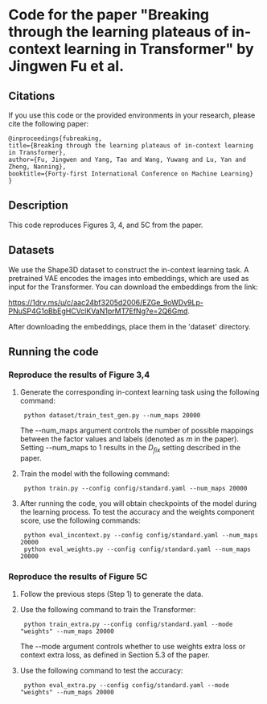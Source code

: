 # Code for the paper "Breaking through the learning plateaus of in-context learning in Transformer" by Jingwen Fu et al.


## Citations

If you use this code or the provided environments in your research, please cite the following paper:

    @inproceedings{fubreaking,
    title={Breaking through the learning plateaus of in-context learning in Transformer},
    author={Fu, Jingwen and Yang, Tao and Wang, Yuwang and Lu, Yan and Zheng, Nanning},
    booktitle={Forty-first International Conference on Machine Learning}
    }

## Description

This code reproduces Figures 3, 4, and 5C from the paper.

## Datasets

We use the Shape3D dataset to construct the in-context learning task. A pretrained VAE encodes the images into embeddings, which are used as input for the Transformer. You can download the embeddings from the link:

https://1drv.ms/u/c/aac24bf3205d2006/EZGe_9oWDv9Lp-PNuSP4G1oBbEgHCVclKVaN1prMT7EfNg?e=2Q6Gmd.

After downloading the embeddings, place them in the 'dataset' directory.

## Running the code

### Reproduce the results of Figure 3,4



1. Generate the corresponding in-context learning task using the following command:

        python dataset/train_test_gen.py --num_maps 20000

   The --num_maps argument controls the number of possible mappings between the factor values and labels (denoted as $m$ in the paper). Setting --num_maps to 1 results in the $D_{fix}$ setting described in the paper.

2. Train the model with the following command:

        python train.py --config config/standard.yaml --num_maps 20000

3. After running the code, you will obtain checkpoints of the model during the learning process. To test the accuracy and the weights component score, use the following commands:
    
        python eval_incontext.py --config config/standard.yaml --num_maps 20000
        python eval_weights.py --config config/standard.yaml --num_maps 20000

### Reproduce the results of Figure 5C

1. Follow the previous steps (Step 1) to generate the data.
2. Use the following command to train the Transformer:

        python train_extra.py --config config/standard.yaml --mode "weights" --num_maps 20000
    The --mode argument controls whether to use weights extra loss or context extra loss, as defined in Section 5.3 of the paper.
3. Use the following command to test the accuracy:
        
        python eval_extra.py --config config/standard.yaml --mode "weights" --num_maps 20000



